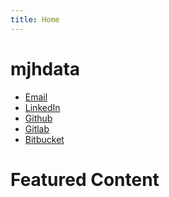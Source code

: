 ```yaml
---
title: Home
---
```


<link href="/rmarkdown-libs/font-awesome/css/all.min.css" rel="stylesheet" />
<link href="/rmarkdown-libs/font-awesome/css/v4-shims.min.css" rel="stylesheet" />

<div id="contact">
<h1>mjhdata</h1>
<ul>
<li>
<a href="mailto:matthew.james.henderson@gmail.com">
<i class="fa fa-envelope" role="presentation" aria-label="envelope icon"></i>
<span>Email</span>
</a>
</li>
<li>
<a href="https://www.linkedin.com/in/matthew-henderson-2a5b26193">
<i class="fab fa-linkedin" role="presentation" aria-label="linkedin icon"></i>
<span>LinkedIn</span>
</a>
</li>
<li>
<a href="https://github.com/MHenderson">
<i class="fab fa-github" role="presentation" aria-label="github icon"></i>
<span>Github</span>
</a>
</li>
<li>
<a href="https://gitlab.com/MHenderson1">
<i class="fab fa-gitlab" role="presentation" aria-label="gitlab icon"></i>
<span>Gitlab</span>
</a>
</li>
<li>
<a href="https://bitbucket.com/matthew">
<i class="fab fa-bitbucket" role="presentation" aria-label="bitbucket icon"></i>
<span>Bitbucket</span>
</a>
</li>
</ul>
</div>

# Featured Content
